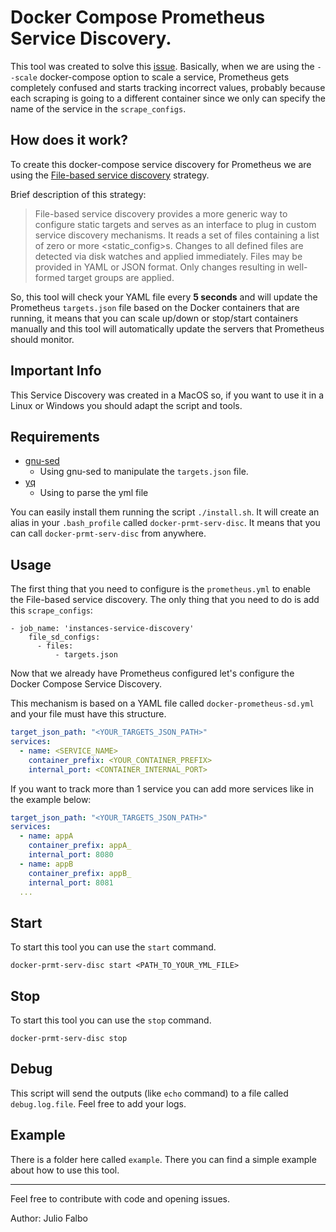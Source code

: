 # Docker Compose Prometheus Service Discovery.

This tool was created to solve this [issue](https://github.com/prometheus/prometheus/issues/7268).
Basically, when we are using the `--scale` docker-compose option to scale a service, Prometheus gets completely confused and starts tracking incorrect values, probably because each scraping is going to a different container since we only can specify the name of the service in the `scrape_configs`.

## How does it work?
To create this docker-compose service discovery for Prometheus we are using the [File-based service discovery](https://prometheus.io/docs/prometheus/latest/configuration/configuration/#file_sd_config) strategy.

Brief description of this strategy:

> File-based service discovery provides a more generic way to configure static targets and serves as an interface to plug in custom service discovery mechanisms. It reads a set of files containing a list of zero or more <static_config>s. Changes to all defined files are detected via disk watches and applied immediately. Files may be provided in YAML or JSON format. Only changes resulting in well-formed target groups are applied.

So, this tool will check your YAML file every **5 seconds** and will update the Prometheus `targets.json` file based on the Docker containers that are running, it means that you can scale up/down or stop/start containers manually and this tool will automatically update the servers that Prometheus should monitor. 

## Important Info
This Service Discovery was created in a MacOS so, if you want to use it in a Linux or Windows you should adapt the script and tools.
## Requirements
- [gnu-sed](https://www.gnu.org/software/sed/)
  - Using gnu-sed to manipulate the `targets.json` file.
- [yq](https://github.com/mikefarah/yq)
  - Using to parse the yml file
  
You can easily install them running the script `./install.sh`. It will create an alias in your `.bash_profile` called `docker-prmt-serv-disc`. It means that you can call `docker-prmt-serv-disc` from anywhere.
 

## Usage

The first thing that you need to configure is the `prometheus.yml` to enable the File-based service discovery. The only thing that you need to do is add this `scrape_configs`:

```$xslt
- job_name: 'instances-service-discovery'
    file_sd_configs:
      - files:
          - targets.json
```

Now that we already have Prometheus configured let's configure the Docker Compose Service Discovery.

This mechanism is based on a YAML file called `docker-prometheus-sd.yml` and your file must have this structure.

```yaml
target_json_path: "<YOUR_TARGETS_JSON_PATH>"
services:
  - name: <SERVICE_NAME>
    container_prefix: <YOUR_CONTAINER_PREFIX>
    internal_port: <CONTAINER_INTERNAL_PORT>

```

If you want to track more than 1 service you can add more services like in the example below:

```yaml
target_json_path: "<YOUR_TARGETS_JSON_PATH>"
services:
  - name: appA
    container_prefix: appA_
    internal_port: 8080
  - name: appB
    container_prefix: appB_
    internal_port: 8081
  ...
```
 
 
## Start
To start this tool you can use the `start` command.

`docker-prmt-serv-disc start <PATH_TO_YOUR_YML_FILE>`

## Stop
To start this tool you can use the `stop` command.

`docker-prmt-serv-disc stop`

## Debug
This script will send the outputs (like `echo` command) to a file called `debug.log.file`. Feel free to add your logs.

## Example

There is a folder here called `example`. There you can find a simple example about how to use this tool.

___

Feel free to contribute with code and opening issues.

Author: Julio Falbo